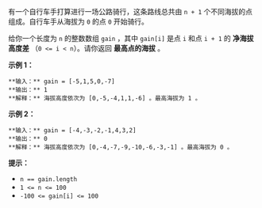 有一个自行车手打算进行一场公路骑行，这条路线总共由 `n + 1` 个不同海拔的点组成。自行车手从海拔为 `0` 的点 `0` 开始骑行。

给你一个长度为 `n` 的整数数组 `gain` ，其中 `gain[i]` 是点 `i` 和点 `i + 1` 的 **净海拔高度差** （`0 <= i
< n`）。请你返回 **最高点的海拔** 。

**示例 1：**

    
    
    **输入：** gain = [-5,1,5,0,-7]
    **输出：** 1
    **解释：** 海拔高度依次为 [0,-5,-4,1,1,-6] 。最高海拔为 1 。
    

**示例 2：**

    
    
    **输入：** gain = [-4,-3,-2,-1,4,3,2]
    **输出：** 0
    **解释：** 海拔高度依次为 [0,-4,-7,-9,-10,-6,-3,-1] 。最高海拔为 0 。
    

**提示：**

  * `n == gain.length`
  * `1 <= n <= 100`
  * `-100 <= gain[i] <= 100`

